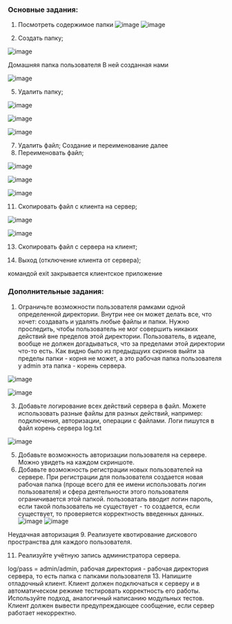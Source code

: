 ### Основные задания:

1. Посмотреть содержимое папки
![image](https://user-images.githubusercontent.com/70681104/146691737-94bfc99d-49d2-4453-b82e-c75345d2e3d9.png)
![image](https://user-images.githubusercontent.com/70681104/146691749-6d051ae5-6cb8-4072-907c-f46f697a155e.png)



3. Создать папку;

![image](https://user-images.githubusercontent.com/58771506/143278733-ca502362-9c99-41d8-90d9-bf65a5e524a7.png)

Домашняя папка пользователя
В ней созданная нами

![image](https://user-images.githubusercontent.com/70681104/146691776-1b11ae19-3fdb-4c97-bcc6-8ec40a68f44e.png)

5. Удалить папку;

![image](https://user-images.githubusercontent.com/70681104/146691804-527c9c73-72e4-4ec5-9a9e-fd16bc044a92.png)

![image](https://user-images.githubusercontent.com/70681104/146691808-85f5e5c5-99ca-4d5c-91d4-e03c60535874.png)

![image](https://user-images.githubusercontent.com/70681104/146691828-0b8d6f49-07b4-4af3-bea0-3a831cc9baa4.png)


7. Удалить файл; Создание и переименование далее
8. Переименовать файл;

![image](https://user-images.githubusercontent.com/70681104/146691884-56fb115e-cd9a-44e8-baab-6d699f3dab14.png)

![image](https://user-images.githubusercontent.com/70681104/146691893-1182d00c-8013-4dee-abe0-bb5c79873f93.png)

![image](https://user-images.githubusercontent.com/70681104/146691901-94e40fe4-452a-434b-801f-62fe8af2d911.png)


11. Скопировать файл с клиента на сервер;

![image](https://user-images.githubusercontent.com/70681104/146695827-e234b26a-4676-4cdb-9aa7-314b6242748b.png)

![image](https://user-images.githubusercontent.com/70681104/146695833-a8c9080f-b7e1-4671-949d-839eef5b1924.png)

13. Скопировать файл с сервера на клиент;

15. Выход (отключение клиента от сервера);

командой exit закрывается клиентское приложение


### Дополнительные задания:

1. Ограничьте возможности пользователя рамками одной определенной директории. Внутри нее он может делать все, что хочет: создавать и удалять любые файлы и папки. Нужно проследить, чтобы пользователь не мог совершить никаких действий вне пределов этой директории. Пользователь, в идеале, вообще не должен догадываться, что за пределами этой директории что-то есть.
Как видно было из предыдщуих скринов выйти за пределы папки - корня не может, а это рабочая папка пользователя у admin эта папка - корень сервера.

![image](https://user-images.githubusercontent.com/70681104/146695922-03405f76-320a-41c5-8488-dfeca0207b7b.png)

![image](https://user-images.githubusercontent.com/70681104/146695930-653d263a-431b-45d5-9081-dd293ba46975.png)

3. Добавьте логирование всех действий сервера в файл. Можете использовать разные файлы для разных действий, например: подключения, авторизации, операции с файлами.
Логи пишутся в файл корень сервера log.txt

![image](https://user-images.githubusercontent.com/70681104/146695955-ce54a894-39f5-47c0-b939-c1263cc1b5d3.png)


5. Добавьте возможность авторизации пользователя на сервере.
Можно увидеть на каждом скриншоте.
6. Добавьте возможность регистрации новых пользователей на сервере. При регистрации для пользователя создается новая рабочая папка (проще всего для ее имени использовать логин пользователя) и сфера деятельности этого пользователя ограничивается этой папкой.
пользоваталь вводит логин пароль, если такой пользователь не существует - то создается, если существует, то проверяется корректность введенных данных.
![image](https://user-images.githubusercontent.com/70681104/146695995-d5f03a65-d747-4e5a-8c6b-c907c7e15827.png)
![image](https://user-images.githubusercontent.com/70681104/146696003-6e70cedc-df5b-4fd9-b52f-e0baee0f1d78.png)


Неудачная авторизация
9. Реализуете квотирование дискового пространства для каждого пользователя.


11. Реализуйте учётную запись администратора сервера.

log/pass =  admin/admin, рабочая директория - рабочая директория сервера, то есть папка с папками пользователя
13. Напишите отладочный клиент. Клиент должен подключаться к серверу и в автоматическом режиме тестировать корректность его работы. Используйте подход, аналогичный написанию модульных тестов. Клиент должен вывести предупреждающее сообщение, если сервер работает некорректно. 

